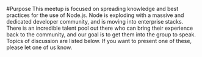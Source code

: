 #Purpose
This meetup is focused on spreading knowledge and best practices for the use of Node.js. Node is exploding with a massive and dedicated developer community, and is moving into enterprise stacks. There is an incredible talent pool out there who can bring their experience back to the community, and our goal is to get them into the group to speak. Topics of discussion are listed below. If you want to present one of these, please let one of us know.